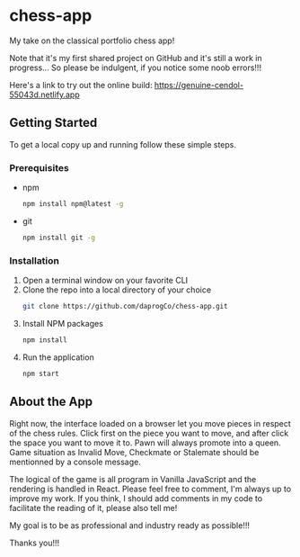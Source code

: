 # chess-app

My take on the classical portfolio chess app!

Note that it's my first shared project on GitHub and it's still a work in progress...
So please be indulgent, if you notice some noob errors!!!

Here's a link to try out the online build:
https://genuine-cendol-55043d.netlify.app

## Getting Started

To get a local copy up and running follow these simple steps.

### Prerequisites

- npm

  ```sh
  npm install npm@latest -g
  ```

- git
  ```sh
  npm install git -g
  ```

### Installation

1. Open a terminal window on your favorite CLI
2. Clone the repo into a local directory of your choice
   ```sh
   git clone https://github.com/daprogCo/chess-app.git
   ```
3. Install NPM packages
   ```sh
   npm install
   ```
4. Run the application
   ```sh
   npm start
   ```

## About the App

Right now, the interface loaded on a browser let you move pieces in respect of the chess rules.
Click first on the piece you want to move, and after click the space you want to move it to.
Pawn will always promote into a queen.
Game situation as Invalid Move, Checkmate or Stalemate should be mentionned by a console message.

The logical of the game is all program in Vanilla JavaScript and the rendering is handled in React.
Please feel free to comment, I'm always up to improve my work.
If you think, I should add comments in my code to facilitate the reading of it, please also tell me!

My goal is to be as professional and industry ready as possible!!!

Thanks you!!!
